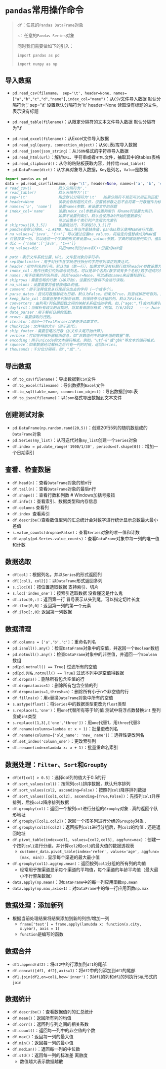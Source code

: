 # `pandas`常用操作命令



> `df`：任意的`Pandas DataFrame`对象
>
>
>
> `s`：任意的`Pandas Series`对象
>
>
> 同时我们需要做如下的引入：
>
>
> `import pandas as pd`
>
>
> `import numpy as np`



## 导入数据

* `pd.read_csv(filename， sep='\t', header=None, names=["a","b","c","d","name"],index_col="name")`：从`CSV`文件导入数据      默认分隔符为','   sep='\t' 设置默认分隔符为'\t'	header=None 读取没有标题的文件,表示没有标题

* `pd.read_table(filename)`：从限定分隔符的文本文件导入数据    默认分隔符为'\t'

- `pd.read_excel(filename)`：从Excel文件导入数据
- `pd.read_sql(query, connection_object)`：从`SQL`表/库导入数据
- `pd.read_json(json_string)`：从`JSON`格式的字符串导入数据
- `pd.read_html(url)`：解析`URL`、字符串或者`HTML`文件，抽取其中的tables表格
- `pd.read_clipboard()`：从你的粘贴板获取内容，并传给`read_table()`
- `pd.DataFrame(dict)`：从字典对象导入数据，`Key`是列名，`Value`是数据

```python
import pandas as pd
data = pd.read_csv(filename, sep='\t', header=None, names=['a', 'b', 'c', 'name'], index_col='name')
# read_csv()			默认分隔符为','
# read_table()			默认分隔符为'\t'
# sep='\t'				指定默认分隔符为'\t'   如果分隔符不规范可以用正则匹配
# header=None			读取没有标题的文件，设置该参数之后不会将第一行数据作为标题
# names=['a', 'name']	设置names参数，来设置文件的标题
# index_col='name'		设置index_col参数来设置列索引 将name列设置为索引。
#						如果不设置列索引，默认会使用从0开始的整数索引
#						可以设置多个索引列产生层次化索引
# skiprows([0,3,5])		设置跳过行，不读取[0,3,5]行
# pandas会默认将NA、-1.#IND、NULL等当作是缺失值，pandas默认使用NaN进行代替。
# na_values=['java', 'C++']	可以通过设置na_values，将指定的值替换成为NaN值	替换所有
# 只替换某一列，可以通过一个字典的形式来设置na_values参数，字典的键就是列索引，值就是你要替换的值。
# dic = {'name':['java', 'C++']}
# na_values=dic			只把name列的java和C++设置成NaN值

# path：表示文件系统位置、URL、文件型对象的字符串。
# sep或delimiter：用于对行中各字段进行拆分的字符序列或正则表达式。
# header：用作列名的行号。默认为0（第一行），如果文件没有标题行就将header参数设置为None。
# index_col：用作行索引的列编号或列名。可以是单个名称/数字或有多个名称/数字组成的列表（层次化索引）。
# names：用于结果的列名列表，结合header=None，可以通过names来设置标题行。
# skiprows：需要忽略的行数（从0开始），设置的行数将不会进行读取。
# na_values：设置需要将值替换成NA的值。
# comment：用于注释信息从行尾拆分出去的字符（一个或多个）。
# parse_dates：尝试将数据解析为日期，默认为False。如果为True，则尝试解析所有列。除此之外，参数可以指定需要解析的一组列号或列名。如果列表的元素为列表或元组，就会将多个列组合到一起再进行日期解析工作。
# keep_date_col：如果连接多列解析日期，则保持参与连接的列。默认为False。
# converters：由列号/列名跟函数之间的映射关系组成的字典。如,{"age:",f}会对列索引为age列的所有值应用函数f。
# dayfirst：当解析有歧义的日期时，将其看做国际格式（例如，7/6/2012   ---> June 7 , 2012）。默认为False。
# date_parser：用于解析日期的函数。
# nrows：需要读取的行数。
# iterator：返回一个TextParser以便逐块读取文件。
# chunksize：文件块的大小（用于迭代）。
# skip_footer：需要忽略的行数（从文件末尾开始计算）。
# verbose：打印各种解析器输出信息，如“非数值列中的缺失值的数量”等。
# encoding：用于unicode的文本编码格式。例如，"utf-8"或"gbk"等文本的编码格式。
# squeeze：如果数据经过解析之后只有一列的时候，返回Series。
# thousands：千分位分隔符，如","或"."。
```



## 导出数据

- `df.to_csv(filename)`：导出数据到`CSV`文件
- `df.to_excel(filename)`：导出数据到`Excel`文件
- `df.to_sql(table_name, connection_object)`：导出数据到`SQL`表
- `df.to_json(filename)`：以`Json`格式导出数据到文本文件



## 创建测试对象

- `pd.DataFrame(np.random.rand(20,5))`：创建20行5列的随机数组成的`DataFrame`对象
- `pd.Series(my_list)`：从可迭代对象`my_list`创建一个`Series`对象
- `df.index = pd.date_range('1900/1/30', periods=df.shape[0])`：增加一个日期索引



## 查看、检查数据

- `df.head(n)`：查看`DataFrame`对象的前n行
- `df.tail(n)`：查看`DataFrame`对象的最后n行
- `df.shape()`：查看行数和列数 # Windows加括号报错
- `df.info()`：查看索引、数据类型和内存信息
- `df.columns` 查看列
- `df.index `查看索引
- `df.describe()`查看数值型列的汇总统计会对数字进行统计显示总数最大最小差值
- `s.value_counts(dropna=False)`：查看`Series`对象的唯一值和计数
- `df.apply(pd.Series.value_counts)`：查看`DataFrame`对象中每一列的唯一值和计数



## 数据选取

- `df[col]`：根据列名，并以`Series`的形式返回列
- `df[[col1, col2]]`：以`DataFrame`形式返回多列
- `s.iloc[0]`：按位置选取数据 支持索引、切片
- `s.loc['index_one']`：按索引选取数据  没看懂这是什么鬼
- `df.iloc[0,:]`：返回第一行 冒号表示从头到尾，可以指定切片长度
- `df.iloc[0,0]`：返回第一列的第一个元素
- `df.iloc[:,0]`: 返回第一列数据  



## 数据清理

- `df.columns = ['a','b','c']`：重命名列名
- `pd.isnull().any()`：检查`DataFrame`对象中的空值，并返回一个`Boolean`数组
- `pd.notnull().any()`：检查`DataFrame`对象中的非空值，并返回一个`Boolean`数组
- `pd[pd.notnull() == True]` 过滤所有的空值
- `pd[pd.列名.notnull() == True]` 过滤本列中是空值得数据
- `df.dropna()`：删除所有包含空值的行
- `df.dropna(axis=1)`：删除所有包含空值的列
- `df.dropna(axis=1,thresh=n)`：删除所有小于n个非空值的行
- `df.fillna(x)`：用`x`替换`DataFrame`对象中所有的空值
- `s.astype(float)`：将`Series`中的数据类型更改为`float`类型
- `s.replace(1,'one')`：用`one`代替所有等于1的值 测试中将浮点数替换`int`  整列变成`int`类型
- `s.replace([1,3],['one','three'])`：用`one`代替1，用`three`代替3
- `df.rename(columns=lambda x: x + 1)`：批量更改列名
- `df.rename(columns={'old_name': 'new_ name'})`：选择性更改列名
- `df.set_index('column_one')`：更改索引列
- `df.rename(index=lambda x: x + 1)`：批量重命名索引





## 数据处理：`Filter`、`Sort`和`GroupBy`

- `df[df[col] > 0.5]`：选择col列的值大于0.5的行
- `df.sort_values(col1)`：按照列`col1`排序数据，默认升序排列
- `df.sort_values(col2, ascending=False)`：按照列`col1`降序排列数据
- `df.sort_values([col1,col2], ascending=[True,False])`：先按列`col1`升序排列，后按`col2`降序排列数据
- `df.groupby(col)`：返回一个按列`col`进行分组的`Groupby`对象 .  真的返回个队形地址
- `df.groupby([col1,col2])`：返回一个按多列进行分组的`Groupby`对象 .   
- `df.groupby(col1)[col2]`：返回按列`col1`进行分组后，列`col2`的均值 .   还是返回地址
- `df.pivot_table(index=col1, values=[col2,col3], aggfunc=max)`：创建一个按列`col1`进行分组，并计算`col2`和`col3`的最大值的数据透视表
  - `customer_data.pivot_table(index='refer', values='age', aggfunc=[max, min])` .  显示每个渠道的最大最小值
- `df.groupby(col1).agg(np.mean)`：返回按列`col1`分组的所有列的均值
  - 经常用于按渠道显示每个渠道的平均值，每个渠道的年龄平均值（最大最小不行整条数据）        
- `data.apply(np.mean)`：对`DataFrame`中的每一列应用函数`np.mean`
- `data.apply(np.max,axis=1)`：对`DataFrame`中的每一行应用函数`np.max`





## 数据处理：添加新列

* 根据当前处理结果将结果添加到新的列宗/增加一列
  - `frame['test'] = frame.apply(lamubda x: function(x.city, x.year), axis = 1)`
  - `function`是编写的函数



## 数据合并

* `df1.append(df2)`：将`df2`中的行添加到`df1`的尾部
* `df.concat([df1, df2],axis=1)`：将`df2`中的列添加到`df1`的尾部
* `df1.join(df2,on=col1,how='inner')`：对`df1`的列和`df2`的列执行`SQL`形式的`join`



## 数据统计

* `df.describe()`：查看数据值列的汇总统计
* `df.mean()`：返回所有列的均值
* `df.corr()`：返回列与列之间的相关系数
* `df.count()`：返回每一列中的非空值的个数
* `df.max()`：返回每一列的最大值
* `df.min()`：返回每一列的最小值
* `df.median()`：返回每一列的中位数
* `df.std()`：返回每一列的标准差  离散度
  - 数值越大表示数据越散